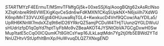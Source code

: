 $START$MYzF4EErmuT/MSmvTFMfgGj5k+00xeSSjXq/AoogBQtg62xAsRcINsoXZlqKnbreR9t6VWEXigKqvCeSdn6wFdKMXN1CKqSUpkNX+N6jsiiIh7XdWGK6npIMnT33VVJXEgt4i0HUuwaRqTGL4+KwxkucD4Vnf9QCow/Aa/YDlLa5/UpRH6KNnW7mdxXZq9t6eID26YRkrQZ5amjPCDuW4THjTUunzQYGLDWuUsHUdrIzfpD1qOpYd7hptTiyFbMo9vZBeaAKOT4JYSNtObVA7GCgDxwH0SwMup1tatE5cCqO0ICQumK7t8GltCsYwp16JLkLaqtMdn7Yg2tj0fb5EBWd2YTdNnUZHtvVStUpfhItBmXp/HuWvuqDLQZ7XNxg$END$